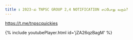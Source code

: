 ```yaml
---
title : 2023-ல் TNPSC GROUP 2,4 NOTIFICATION எப்போது வரும்?
---
```


https://t.me/tnpscquickies



{% include youtubePlayer.html id='jZA26qzBagM' %}
